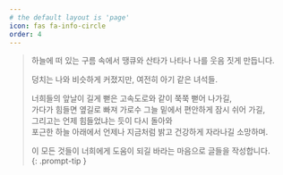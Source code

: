 ```yaml
---
# the default layout is 'page'
icon: fas fa-info-circle
order: 4
---
```


> 하늘에 떠 있는 구름 속에서 땡큐와 산타가 나타나 나를 웃음 짓게 만듭니다.  
>   
> 덩치는 나와 비슷하게 커졌지만, 여전히 아기 같은 녀석들.  
>   
> 너희들의 앞날이 길게 뻗은 고속도로와 같이 쭉쭉 뻗어 나가길,  
> 가다가 힘들면 옆길로 빠져 가로수 그늘 밑에서 편안하게 잠시 쉬어 가길,  
> 그리고는 언제 힘들었냐는 듯이 다시 돌아와    
> 포근한 하늘 아래에서 언제나 지금처럼 밝고 건강하게 자라나길 소망하며. 
>    
> 이 모든 것들이 너희에게 도움이 되길 바라는 마음으로 글들을 작성합니다.  
{: .prompt-tip }
